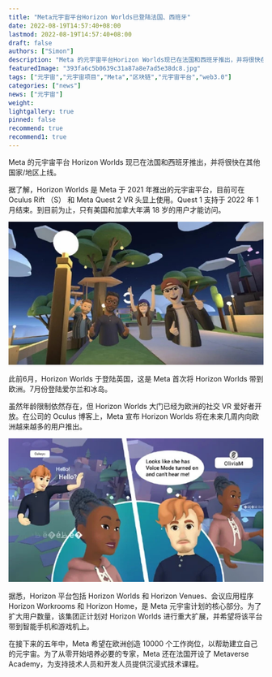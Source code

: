 ```yaml
---
title: "Meta元宇宙平台Horizon Worlds已登陆法国、西班牙"
date: 2022-08-19T14:57:40+08:00
lastmod: 2022-08-19T14:57:40+08:00
draft: false
authors: ["Simon"]
description: "Meta 的元宇宙平台Horizon Worlds现已在法国和西班牙推出，并将很快在其他国家/地区上线。据了解，Horizon Worlds是Meta于2021年推出的元宇宙平台，目前可在Oculus Rift （S）和Meta Quest 2 VR头显上使用。Quest 1支持于2022年1月结束。到目前为止，只有美国和加拿大年满18岁的用户才能访问。"
featuredImage: "393fa6c5b0639c31a87a8e7ad5e38dc8.jpg"
tags: ["元宇宙","元宇宙项目","Meta","区块链","元宇宙平台","web3.0"]
categories: ["news"]
news: ["元宇宙"]
weight: 
lightgallery: true
pinned: false
recommend: true
recommend1: true
---
```


Meta 的元宇宙平台 Horizon Worlds 现已在法国和西班牙推出，并将很快在其他国家/地区上线。

据了解，Horizon Worlds 是 Meta 于 2021 年推出的元宇宙平台，目前可在 Oculus Rift （S） 和 Meta Quest 2 VR 头显上使用。Quest 1 支持于 2022 年 1 月结束。到目前为止，只有美国和加拿大年满 18 岁的用户才能访问。

![配图](1000.jpg)


此前6月，Horizon Worlds 于登陆英国，这是 Meta 首次将 Horizon Worlds 带到欧洲。7月份登陆爱尔兰和冰岛。

虽然年龄限制依然存在，但 Horizon Worlds 大门已经为欧洲的社交 VR 爱好者开放。在公司的 Oculus 博客上，Meta 宣布 Horizon Worlds 将在未来几周内向欧洲越来越多的用户推出。

![配图](10001.jpg)


据悉，Horizon 平台包括 Horizon Worlds 和 Horizon Venues、会议应用程序 Horizon Workrooms 和 Horizon Home，是 Meta 元宇宙计划的核心部分。为了扩大用户数量，该集团正计划对 Horizon Worlds 进行重大扩展，并希望将该平台带到智能手机和游戏机上。

在接下来的五年中，Meta 希望在欧洲创造 10000 个工作岗位，以帮助建立自己的元宇宙。为了从零开始培养必要的专家，Meta 还在法国开设了 Metaverse Academy，为支持技术人员和开发人员提供沉浸式技术课程。
